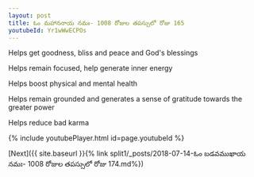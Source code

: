 ```yaml
---
layout: post
title: ఓం మహాననాయ నమః- 1008 రోజుల తపస్సులో రోజు 165
youtubeId: Yr1wWwECPOs
---
```

 
 
Helps get goodness, bliss and peace and God's blessings
 
Helps remain focused, help generate inner energy 
 
Helps boost physical and mental health 
 
Helps remain grounded and generates a sense of gratitude towards the greater power 
 
Helps reduce bad karma
 
 
 
 


{% include youtubePlayer.html id=page.youtubeId %}
 
[Next]({{ site.baseurl }}{% link  split1/_posts/2018-07-14-ఓం బడవముఖాయ నమః- 1008 రోజుల తపస్సులో రోజు 174.md%})
 
